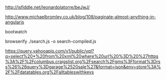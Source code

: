 http://jsfiddle.net/leonardolatorre/beJwJ/


http://www.michaelbromley.co.uk/blog/108/paginate-almost-anything-in-angularjs


bootwatch

browserify ./search.js -o search-compiled.js

https://query.yahooapis.com/v1/public/yql?q=select%20*%20from%20xml%20where%20url%20%3D%20%27https%3A%2F%2Fcolumbus.craigslist.org%2Fsearch%2Fgms%3Fformat%3Drss%26%26query%3Dgarage%2520sale%27&format=json&env=store%3A%2F%2Fdatatables.org%2Falltableswithkeys